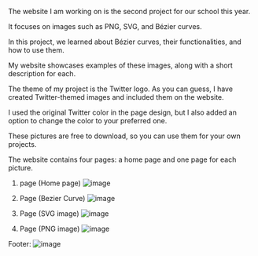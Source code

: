 The website I am working on is the second project for our school this year.

It focuses on images such as PNG, SVG, and Bézier curves.

In this project, we learned about Bézier curves, their functionalities, and how to use them.

My website showcases examples of these images, along with a short description for each.

The theme of my project is the Twitter logo. As you can guess, I have created Twitter-themed images and included them on the website.

I used the original Twitter color in the page design, but I also added an option to change the color to your preferred one.

These pictures are free to download, so you can use them for your own projects.

The website contains four pages: a home page and one page for each picture.

1. page (Home page)
![image](https://github.com/user-attachments/assets/ec0b7ac5-e496-49ca-84c9-362e3dfbea13)

2. Page (Bezier Curve)
![image](https://github.com/user-attachments/assets/d3bacf04-9c71-46af-b875-26786e24c213)

3. Page (SVG image)
![image](https://github.com/user-attachments/assets/9115ed07-34fe-4d51-997c-0d42aa5eab3f)

4. Page (PNG image)
![image](https://github.com/user-attachments/assets/887778d8-5b91-4cbc-b1e3-73620ceb9a3e)

Footer:
![image](https://github.com/user-attachments/assets/c669b44b-d0e6-4e0e-9277-e4f24cf81a42)
